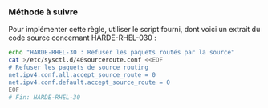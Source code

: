 
### Méthode à suivre

Pour implémenter cette règle, utiliser le script fourni, dont voici un extrait du code source concernant HARDE-RHEL-030 :

``` {.bash .numberLines}
echo "HARDE-RHEL-30 : Refuser les paquets routés par la source"
cat >/etc/sysctl.d/40sourceroute.conf <<EOF
# Refuser les paquets de source routing
net.ipv4.conf.all.accept_source_route = 0
net.ipv4.conf.default.accept_source_route = 0
EOF
# Fin: HARDE-RHEL-30
```

